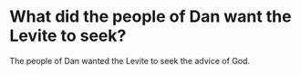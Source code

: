 # What did the people of Dan want the Levite to seek?

The people of Dan wanted the Levite to seek the advice of God.
